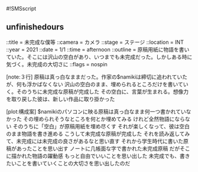 #!SMSscript

## unfinishedours

::title = 未完成な僕等
::camera = カメラ
::stage = ステージ
::location = INT
::year = 2021
::date = 1/1
::time = afternoon
::outline = 原稿用紙に物語を書いていた。そこには沢山の空白があり、いつまでも未完成だった。しかしある時に気づく。未完成の大切さに
::flags = nospin

[note:３行]
原稿は真っ白なままだった。作家の$namikiは締切に追われていたが、何も浮かばなくない
沢山の空白のまま、埋められるところだけを書いていく。そのうちに未完成な原稿が完成した
その空白に、言葉が生まれる。想像力を取り戻した彼は、新しい作品に取り掛かった

[plot:構成案]
$namikiのパソコンに映る原稿は真っ白なまま何一つ書かれていなかった
その埋められそうなところを何とか埋めてみる
けれど全然物語にならない
そのうちに「空白」が原稿用紙を埋め尽くす
それが楽しくなって、彼は空白のまま物語を書き進める
こうして未完成な原稿が完成した
それを読み返してみて、未完成には未完成の良さがあるなと思い直す
それから学生時代に書いた原稿があったことを思い出す
ノートに几帳面な字で書かれた未完成原稿
だがそこに描かれた物語の躍動感
もっと自由でいいことを思い出した
未完成でも、書きたいことを書いていくことの大切さを思い出したのだ
